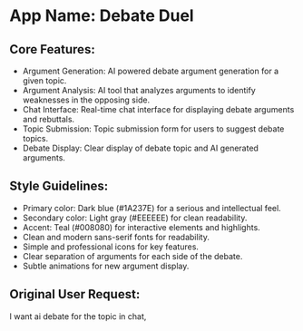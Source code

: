 # **App Name**: Debate Duel

## Core Features:

- Argument Generation: AI powered debate argument generation for a given topic.
- Argument Analysis: AI tool that analyzes arguments to identify weaknesses in the opposing side.
- Chat Interface: Real-time chat interface for displaying debate arguments and rebuttals.
- Topic Submission: Topic submission form for users to suggest debate topics.
- Debate Display: Clear display of debate topic and AI generated arguments.

## Style Guidelines:

- Primary color: Dark blue (#1A237E) for a serious and intellectual feel.
- Secondary color: Light gray (#EEEEEE) for clean readability.
- Accent: Teal (#008080) for interactive elements and highlights.
- Clean and modern sans-serif fonts for readability.
- Simple and professional icons for key features.
- Clear separation of arguments for each side of the debate.
- Subtle animations for new argument display.

## Original User Request:
I want ai debate for the topic in chat,
  